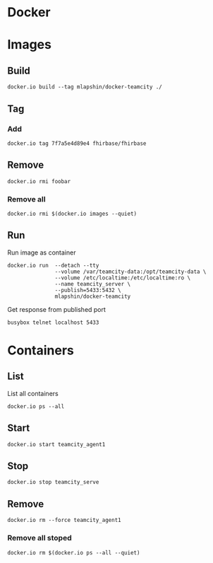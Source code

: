 <!-- -*- coding: utf-8-unix; -*-
     Danil Kutkevich's reference cards <http://kutkevich.org/rc>.
     Copyright (C) 2007, 2008, 2009, 2010, 2011, 2012, 2013,
     2014 Danil Kutkevich <danil@kutkevich.org>

     This reference cards is licensed under the Creative Commons
     Attribution-Share Alike 3.0 Unported License. To view a copy of this
     license, see the COPYING file or visit
     <http://creativecommons.org/licenses/by-sa/3.0/> or send a letter to
     Creative Commons, 171 Second Street, Suite 300, San Francisco,
     California, 94105, USA. -->

Docker
======

Images
======

Build
-----

    docker.io build --tag mlapshin/docker-teamcity ./

Tag
---

### Add

    docker.io tag 7f7a5e4d89e4 fhirbase/fhirbase

Remove
------

    docker.io rmi foobar

### Remove all

    docker.io rmi $(docker.io images --quiet)

Run
---

Run image as container

    docker.io run  --detach --tty
                   --volume /var/teamcity-data:/opt/teamcity-data \
                   --volume /etc/localtime:/etc/localtime:ro \
                   --name teamcity_server \
                   --publish=5433:5432 \
                   mlapshin/docker-teamcity

Get response from published port

    busybox telnet localhost 5433

Containers
==========

List
----

List all containers

    docker.io ps --all

Start
-----

    docker.io start teamcity_agent1

Stop
----

    docker.io stop teamcity_serve

Remove
------

    docker.io rm --force teamcity_agent1

### Remove all stoped

    docker.io rm $(docker.io ps --all --quiet)
